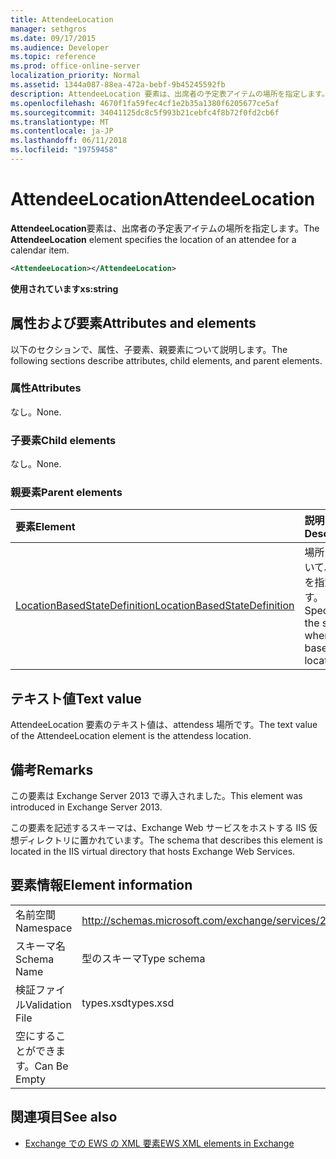 ```yaml
---
title: AttendeeLocation
manager: sethgros
ms.date: 09/17/2015
ms.audience: Developer
ms.topic: reference
ms.prod: office-online-server
localization_priority: Normal
ms.assetid: 1344a087-88ea-472a-bebf-9b45245592fb
description: AttendeeLocation 要素は、出席者の予定表アイテムの場所を指定します。
ms.openlocfilehash: 4670f1fa59fec4cf1e2b35a1380f6205677ce5af
ms.sourcegitcommit: 34041125dc8c5f993b21cebfc4f8b72f0fd2cb6f
ms.translationtype: MT
ms.contentlocale: ja-JP
ms.lasthandoff: 06/11/2018
ms.locfileid: "19759458"
---
```

# <a name="attendeelocation"></a><span data-ttu-id="4e8d4-103">AttendeeLocation</span><span class="sxs-lookup"><span data-stu-id="4e8d4-103">AttendeeLocation</span></span>

<span data-ttu-id="4e8d4-104">**AttendeeLocation**要素は、出席者の予定表アイテムの場所を指定します。</span><span class="sxs-lookup"><span data-stu-id="4e8d4-104">The **AttendeeLocation** element specifies the location of an attendee for a calendar item.</span></span> 
  
```XML
<AttendeeLocation></AttendeeLocation>
```

 <span data-ttu-id="4e8d4-105">**使用されています**</span><span class="sxs-lookup"><span data-stu-id="4e8d4-105">**xs:string**</span></span>
## <a name="attributes-and-elements"></a><span data-ttu-id="4e8d4-106">属性および要素</span><span class="sxs-lookup"><span data-stu-id="4e8d4-106">Attributes and elements</span></span>

<span data-ttu-id="4e8d4-107">以下のセクションで、属性、子要素、親要素について説明します。</span><span class="sxs-lookup"><span data-stu-id="4e8d4-107">The following sections describe attributes, child elements, and parent elements.</span></span>
  
### <a name="attributes"></a><span data-ttu-id="4e8d4-108">属性</span><span class="sxs-lookup"><span data-stu-id="4e8d4-108">Attributes</span></span>

<span data-ttu-id="4e8d4-109">なし。</span><span class="sxs-lookup"><span data-stu-id="4e8d4-109">None.</span></span>
  
### <a name="child-elements"></a><span data-ttu-id="4e8d4-110">子要素</span><span class="sxs-lookup"><span data-stu-id="4e8d4-110">Child elements</span></span>

<span data-ttu-id="4e8d4-111">なし。</span><span class="sxs-lookup"><span data-stu-id="4e8d4-111">None.</span></span>
  
### <a name="parent-elements"></a><span data-ttu-id="4e8d4-112">親要素</span><span class="sxs-lookup"><span data-stu-id="4e8d4-112">Parent elements</span></span>

|<span data-ttu-id="4e8d4-113">**要素**</span><span class="sxs-lookup"><span data-stu-id="4e8d4-113">**Element**</span></span>|<span data-ttu-id="4e8d4-114">**説明**</span><span class="sxs-lookup"><span data-stu-id="4e8d4-114">**Description**</span></span>|
|:-----|:-----|
|[<span data-ttu-id="4e8d4-115">LocationBasedStateDefinition</span><span class="sxs-lookup"><span data-stu-id="4e8d4-115">LocationBasedStateDefinition</span></span>](locationbasedstatedefinition.md) <br/> |<span data-ttu-id="4e8d4-116">場所に基づいて、状態を指定します。</span><span class="sxs-lookup"><span data-stu-id="4e8d4-116">Specifies the state when it is based on location.</span></span>  <br/> |
   
## <a name="text-value"></a><span data-ttu-id="4e8d4-117">テキスト値</span><span class="sxs-lookup"><span data-stu-id="4e8d4-117">Text value</span></span>

<span data-ttu-id="4e8d4-118">AttendeeLocation 要素のテキスト値は、attendess 場所です。</span><span class="sxs-lookup"><span data-stu-id="4e8d4-118">The text value of the AttendeeLocation element is the attendess location.</span></span>
  
## <a name="remarks"></a><span data-ttu-id="4e8d4-119">備考</span><span class="sxs-lookup"><span data-stu-id="4e8d4-119">Remarks</span></span>

<span data-ttu-id="4e8d4-120">この要素は Exchange Server 2013 で導入されました。</span><span class="sxs-lookup"><span data-stu-id="4e8d4-120">This element was introduced in Exchange Server 2013.</span></span>
  
<span data-ttu-id="4e8d4-121">この要素を記述するスキーマは、Exchange Web サービスをホストする IIS 仮想ディレクトリに置かれています。</span><span class="sxs-lookup"><span data-stu-id="4e8d4-121">The schema that describes this element is located in the IIS virtual directory that hosts Exchange Web Services.</span></span>
  
## <a name="element-information"></a><span data-ttu-id="4e8d4-122">要素情報</span><span class="sxs-lookup"><span data-stu-id="4e8d4-122">Element information</span></span>

|||
|:-----|:-----|
|<span data-ttu-id="4e8d4-123">名前空間</span><span class="sxs-lookup"><span data-stu-id="4e8d4-123">Namespace</span></span>  <br/> |http://schemas.microsoft.com/exchange/services/2006/types  <br/> |
|<span data-ttu-id="4e8d4-124">スキーマ名</span><span class="sxs-lookup"><span data-stu-id="4e8d4-124">Schema Name</span></span>  <br/> |<span data-ttu-id="4e8d4-125">型のスキーマ</span><span class="sxs-lookup"><span data-stu-id="4e8d4-125">Type schema</span></span>  <br/> |
|<span data-ttu-id="4e8d4-126">検証ファイル</span><span class="sxs-lookup"><span data-stu-id="4e8d4-126">Validation File</span></span>  <br/> |<span data-ttu-id="4e8d4-127">types.xsd</span><span class="sxs-lookup"><span data-stu-id="4e8d4-127">types.xsd</span></span>  <br/> |
|<span data-ttu-id="4e8d4-128">空にすることができます。</span><span class="sxs-lookup"><span data-stu-id="4e8d4-128">Can Be Empty</span></span>  <br/> ||
   
## <a name="see-also"></a><span data-ttu-id="4e8d4-129">関連項目</span><span class="sxs-lookup"><span data-stu-id="4e8d4-129">See also</span></span>

- [<span data-ttu-id="4e8d4-130">Exchange での EWS の XML 要素</span><span class="sxs-lookup"><span data-stu-id="4e8d4-130">EWS XML elements in Exchange</span></span>](ews-xml-elements-in-exchange.md)

